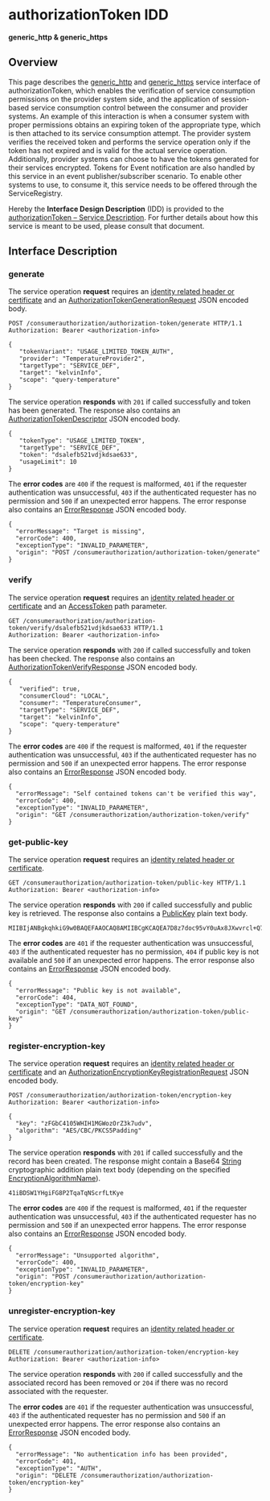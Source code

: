 # authorizationToken IDD
**generic_http & generic_https**

## Overview

This page describes the [generic_http](../communication-profiles/generic-http-template.md) and [generic_https](../communication-profiles/generic-https-template.md) service interface of authorizationToken, which enables the verification of service consumption permissions on the provider system side, and the application of session-based service consumption control between the consumer and provider systems. An example of this interaction is when a consumer system with proper permissions obtains an expiring token of the appropriate type, which is then attached to its service consumption attempt. The provider system verifies the received token and performs the service operation only if the token has not expired and is valid for the actual service operation. Additionally, provider systems can choose to have the tokens generated for their services encrypted. Tokens for Event notification are also handled by this service in an event publisher/subscriber scenario. To enable other systems to use, to consume it, this service needs to be offered through the ServiceRegistry.

Hereby the **Interface Design Description** (IDD) is provided to the [authorizationToken – Service Description](../../assets/sd/5_0_0/authorization-token_sd.pdf). For further details about how this service is meant to be used, please consult that document.

## Interface Description

### generate

The service operation **request** requires an [identity related header or certificate](../authentication_policy.md/#http) and an [AuthorizationTokenGenerationRequest](../data-models/authorization-token-generation-request.md) JSON encoded body.


```
POST /consumerauthorization/authorization-token/generate HTTP/1.1
Authorization: Bearer <authorization-info>

{
   "tokenVariant": "USAGE_LIMITED_TOKEN_AUTH",
   "provider": "TemperatureProvider2",
   "targetType": "SERVICE_DEF",
   "target": "kelvinInfo",
   "scope": "query-temperature"
}
```

The service operation **responds** with `201` if called successfully and token has been generated. The response also contains an [AuthorizationTokenDescriptor](../data-models/authorization-token-descriptor.md) JSON encoded body.

```
{
   "tokenType": "USAGE_LIMITED_TOKEN",
   "targetType": "SERVICE_DEF",
   "token": "dsalefb521vdjkdsae633",
   "usageLimit": 10
}
```

The **error codes** are `400` if the request is malformed, `401` if the requester authentication was unsuccessful, `403` if the authenticated requester has no permission and `500` if an unexpected error happens. The error response also contains an [ErrorResponse](../data-models/error-response.md) JSON encoded body.

```
{
  "errorMessage": "Target is missing",
  "errorCode": 400,
  "exceptionType": "INVALID_PARAMETER",
  "origin": "POST /consumerauthorization/authorization-token/generate"
}
```

### verify

The service operation **request** requires an [identity related header or certificate](../authentication_policy.md/#http) and an [AccessToken](../primitives.md#accesstoken) path parameter.

```
GET /consumerauthorization/authorization-token/verify/dsalefb521vdjkdsae633 HTTP/1.1
Authorization: Bearer <authorization-info>
```

The service operation **responds** with `200` if called successfully and token has been checked. The response also contains an [AuthorizationTokenVerifyResponse](../data-models/authorization-token-verify-response.md) JSON encoded body.

```
{
   "verified": true,
   "consumerCloud": "LOCAL",
   "consumer": "TemperatureConsumer",
   "targetType": "SERVICE_DEF",
   "target": "kelvinInfo",
   "scope": "query-temperature"
}
```

The **error codes** are `400` if the request is malformed, `401` if the requester authentication was unsuccessful, `403` if the authenticated requester has no permission and `500` if an unexpected error happens. The error response also contains an [ErrorResponse](../data-models/error-response.md) JSON encoded body.

```
{
  "errorMessage": "Self contained tokens can't be verified this way",
  "errorCode": 400,
  "exceptionType": "INVALID_PARAMETER",
  "origin": "GET /consumerauthorization/authorization-token/verify"
}
```

### get-public-key

The service operation **request** requires an [identity related header or certificate](../authentication_policy.md/#http).

```
GET /consumerauthorization/authorization-token/public-key HTTP/1.1
Authorization: Bearer <authorization-info>
```

The service operation **responds** with `200` if called successfully and public key is retrieved. The response also contains a [PublicKey](../primitives.md#publickey) plain text body.

```
MIIBIjANBgkqhkiG9w0BAQEFAAOCAQ8AMIIBCgKCAQEA7D8z7doc95vY0uAx8JXwvrcl+Q7MykFoFIF1tn4fesvPIXo5eCGDS8FCONW0S5igQ+l00GdN/SlE0o85lI08TvepGEkTOtm1J+hsAHRD65OpPTjzWDVzP4+GzjZSUJl41iBDSW1YHgiFG8P2TqaTqNScrfLtKyekSzy/m24uh+zX5tjNoJ4GdSUeTNttHUuCH39MBxEo5E6KpzFGbC4105WHIH1MGWozOrZ3k7udvCLbCTvZ8PFtbDN4Ymjir0PE+6E2N4I+kagL1Py/DmNpKvLLI6m+YWJh2ErOAc56ThVvbCDeLOihacb26Y9Icrda1jOa30/xGsS3CmFLIpZjWwIDAQAB
```

The **error codes** are `401` if the requester authentication was unsuccessful, `403` if the authenticated requester has no permission, `404` if public key is not available and `500` if an unexpected error happens. The error response also contains an [ErrorResponse](../data-models/error-response.md) JSON encoded body.

```
{
  "errorMessage": "Public key is not available",
  "errorCode": 404,
  "exceptionType": "DATA_NOT_FOUND",
  "origin": "GET /consumerauthorization/authorization-token/public-key"
}
```

### register-encryption-key

The service operation **request** requires an [identity related header or certificate](../authentication_policy.md/#http) and an [AuthorizationEncryptionKeyRegistrationRequest](../data-models/authorization-encryption-key-registration-request.md) JSON encoded body.

```
POST /consumerauthorization/authorization-token/encryption-key
Authorization: Bearer <authorization-info>

{
  "key": "zFGbC4105WHIH1MGWozOrZ3k7udv",
  "algorithm": "AES/CBC/PKCS5Padding"
}
```

The service operation **responds** with `201` if called successfully and the record has been created. The response might contain a Base64 [String](../primitives.md#string) cryptographic addition plain text body (depending on the specified [EncryptionAlgorithmName](../primitives.md#encryptionalgorithmname)).

```
41iBDSW1YHgiFG8P2TqaTqNScrfLtKye
```

The **error codes** are `400` if the request is malformed, `401` if the requester authentication was unsuccessful, `403` if the authenticated requester has no permission and `500` if an unexpected error happens. The error response also contains an [ErrorResponse](../data-models/error-response.md) JSON encoded body.

```
{
  "errorMessage": "Unsupported algorithm",
  "errorCode": 400,
  "exceptionType": "INVALID_PARAMETER",
  "origin": "POST /consumerauthorization/authorization-token/encryption-key"
}
```

### unregister-encryption-key

The service operation **request** requires an [identity related header or certificate](../authentication_policy.md/#http).

```
DELETE /consumerauthorization/authorization-token/encryption-key
Authorization: Bearer <authorization-info>
```

The service operation **responds** with `200` if called successfully and the associated record has been removed or `204` if there was no record associated with the requester.

The **error codes** are `401` if the requester authentication was unsuccessful, `403` if the authenticated requester has no permission and `500` if an unexpected error happens. The error response also contains an [ErrorResponse](../data-models/error-response.md) JSON encoded body.

```
{
  "errorMessage": "No authentication info has been provided",
  "errorCode": 401,
  "exceptionType": "AUTH",
  "origin": "DELETE /consumerauthorization/authorization-token/encryption-key"
}
```